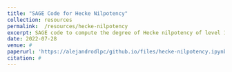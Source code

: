 ```yaml
---
title: "SAGE Code for Hecke Nilpotency"
collection: resources
permalink:  /resources/hecke-nilpotency
excerpt: SAGE code to compute the degree of Hecke nilpotency of level 1 cusp forms modulo 2.
date: 2022-07-28
venue: #
paperurl: 'https://alejandrodlpc/github.io/files/hecke-nilpotency.ipynb'
citation: #
---
```




